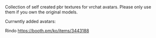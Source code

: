 Collection of self created pbr textures for vrchat avatars.
Please only use them if you own the original models.

Currwntly added avatars:

Rindo
https://booth.pm/ko/items/3443188